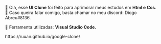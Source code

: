 <p align="left"> 
  💼 Olá, esse <strong>UI Clone</strong> foi feito para aprimorar meus estudos em <strong>Html e Css</strong>.<br>
  💌 Caso queira falar comigo, basta chamar no meu discord: Diogo Abreu#8136.
</p>

<p align="left">
  🦄 Ferramenta utilizadas: <strong>Visual Studio Code.</strong>
 </p>
 
 <p align="left">
    https://ruuan.github.io/google-clone/
  </p>
